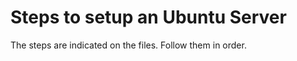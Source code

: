 Steps to setup an Ubuntu Server
================================
The steps are indicated on the files. Follow them in order.